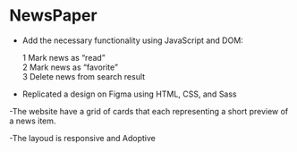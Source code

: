 # NewsPaper

 - Add the necessary functionality using JavaScript and DOM:
   
    1 Mark news as “read”   
    2 Mark news as “favorite”   
    3 Delete news from search result

 - Replicated a design on Figma using HTML, CSS, and Sass 

 -The website have a grid of cards that each representing a short preview
  of a news item.
  
  -The layoud is responsive and Adoptive
